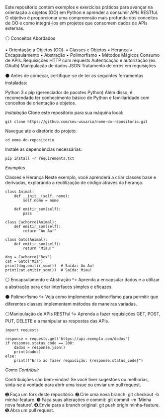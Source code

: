 Este repositório contém exemplos e exercícios práticos para avançar na orientação a objetos (OO) em Python e aprender a consumir APIs RESTful. O objetivo é proporcionar uma compreensão mais profunda dos conceitos de OO e como integrá-los em projetos que consomem dados de APIs externas.

⚪ Conceitos Abordados

• Orientação a Objetos (OO):
• Classes e Objetos
• Herança
• Encapsulamento
• Abstração
• Polimorfismo
• Métodos Mágicos
Consumo de APIs:
Requisições HTTP com requests
Autenticação e autorização (ex. OAuth)
Manipulação de dados JSON
Tratamento de erros em requisições

⚫ Antes de começar, certifique-se de ter as seguintes ferramentas instaladas:

Python 3.x
pip (gerenciador de pacotes Python)
Além disso, é recomendado ter conhecimento básico de Python e familiaridade com conceitos de orientação a objetos.

*Instalação*
Clone este repositório para sua máquina local:

```git clone https://github.com/seu-usuario/nome-do-repositorio.git```

Navegue até o diretório do projeto:

```cd nome-do-repositorio```

Instale as dependências necessárias:

```pip install -r requirements.txt```

*Exemplos*

Classes e Herança
Neste exemplo, você aprenderá a criar classes base e derivadas, explorando a reutilização de código através da herança.
```
class Animal:
    def __init__(self, nome):
        self.nome = nome

    def emitir_som(self):
        pass

class Cachorro(Animal):
    def emitir_som(self):
        return "Au Au!"

class Gato(Animal):
    def emitir_som(self):
        return "Miau!"

dog = Cachorro("Rex")
cat = Gato("Mia")
print(dog.emitir_som())  # Saída: Au Au!
print(cat.emitir_som())  # Saída: Miau!
```
⚪ Encapsulamento e Abstração
 ↪︎ Aprenda a encapsular dados e a utilizar a abstração para criar interfaces simples e eficazes.

⚫ Polimorfismo
 ↪︎ Veja como implementar polimorfismo para permitir que diferentes classes implementem métodos de maneiras variadas.

⚪Manipulação de APIs RESTful
 ↪︎ Aprenda a fazer requisições GET, POST, PUT, DELETE e a manipular as respostas das APIs.

```
import requests

response = requests.get('https://api.exemplo.com/dados')
if response.status_code == 200:
    dados = response.json()
    print(dados)
else:
    print(f"Erro ao fazer requisição: {response.status_code}")
```

*Como Contribuir*

Contribuições são bem-vindas! Se você tiver sugestões ou melhorias, sinta-se à vontade para abrir uma issue ou enviar um pull request.

➊.Faça um fork deste repositório.
➋.Crie uma nova branch: git checkout -b minha-feature.
➌.Faça suas alterações e commit: git commit -m 'Minha nova feature'.
➍.Envie para a branch original: git push origin minha-feature.
➎.Abra um pull request.
